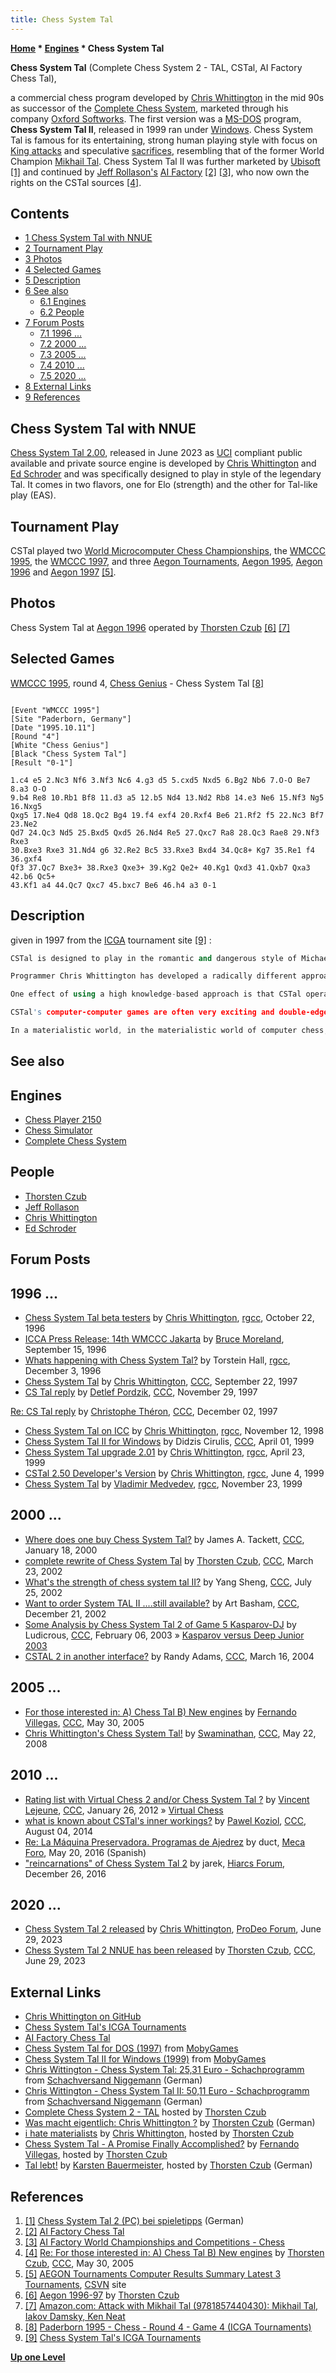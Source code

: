 ```yaml
---
title: Chess System Tal
---
```

**[Home](Home "Home") * [Engines](Engines "Engines") * Chess System Tal**

**Chess System Tal** (Complete Chess System 2 - TAL, CSTal, AI Factory Chess Tal),

a commercial chess program developed by [Chris Whittington](Chris_Whittington "Chris Whittington") in the mid 90s as successor of the [Complete Chess System](Complete_Chess_System "Complete Chess System"), marketed through his company [Oxford Softworks](Oxford_Softworks "Oxford Softworks"). The first version was a [MS-DOS](MS-DOS "MS-DOS") program, **Chess System Tal II**, released in 1999 ran under [Windows](Windows "Windows"). Chess System Tal is famous for its entertaining, strong human playing style with focus on [King attacks](King_Safety "King Safety") and speculative [sacrifices](Sacrifice "Sacrifice"), resembling that of the former World Champion [Mikhail Tal](https://en.wikipedia.org/wiki/Mikhail_Tal). Chess System Tal II was further marketed by [Ubisoft](index.php?title=Ubisoft&action=edit&redlink=1 "Ubisoft (page does not exist)") <a id="cite-note-1" href="#cite-ref-1">[1]</a> and continued by [Jeff Rollason's](Jeff_Rollason "Jeff Rollason") [AI Factory](AI_Factory "AI Factory") <a id="cite-note-2" href="#cite-ref-2">[2]</a> <a id="cite-note-3" href="#cite-ref-3">[3]</a>, who now own the rights on the CSTal sources <a id="cite-note-4" href="#cite-ref-4">[4]</a>.

## Contents

- [1 Chess System Tal with NNUE](#chess-system-tal-with-nnue)
- [2 Tournament Play](#tournament-play)
- [3 Photos](#photos)
- [4 Selected Games](#selected-games)
- [5 Description](#description)
- [6 See also](#see-also)
  - [6.1 Engines](#engines)
  - [6.2 People](#people)
- [7 Forum Posts](#forum-posts)
  - [7.1 1996 ...](#1996-...)
  - [7.2 2000 ...](#2000-...)
  - [7.3 2005 ...](#2005-...)
  - [7.4 2010 ...](#2010-...)
  - [7.5 2020 ...](#2020-...)
- [8 External Links](#external-links)
- [9 References](#references)

## Chess System Tal with NNUE

[Chess System Tal 2.00](https://github.com/ChrisWhittington/Chess-System-Tal-NNUE-2), released in June 2023 as [UCI](UCI "UCI") compliant public available and private source engine is developed by [Chris Whittington](Chris_Whittington "Chris Whittington") and [Ed Schroder](Ed_Schroder "Ed Schroder") and was specifically designed to play in style of the legendary Tal. It comes in two flavors, one for Elo (strength) and the other for Tal-like play (EAS).

## Tournament Play

CSTal played two [World Microcomputer Chess Championships](World_Microcomputer_Chess_Championship "World Microcomputer Chess Championship"), the [WMCCC 1995](WMCCC_1995 "WMCCC 1995"), the [WMCCC 1997](WMCCC_1997 "WMCCC 1997"), and three [Aegon Tournaments](Aegon_Tournaments "Aegon Tournaments"), [Aegon 1995](Aegon_1995 "Aegon 1995"), [Aegon 1996](Aegon_1996 "Aegon 1996") and [Aegon 1997](Aegon_1997 "Aegon 1997") <a id="cite-note-5" href="#cite-ref-5">[5]</a>.

## Photos

[](http://www.thorstenczub.de/aegon.html)
Chess System Tal at [Aegon 1996](Aegon_1996 "Aegon 1996") operated by [Thorsten Czub](Thorsten_Czub "Thorsten Czub") <a id="cite-note-6" href="#cite-ref-6">[6]</a> <a id="cite-note-7" href="#cite-ref-7">[7]</a>

## Selected Games

[WMCCC 1995](WMCCC_1995 "WMCCC 1995"), round 4, [Chess Genius](Chess_Genius "Chess Genius") - Chess System Tal <a id="cite-note-8" href="#cite-ref-8">[8]</a>

```

[Event "WMCCC 1995"]
[Site "Paderborn, Germany"]
[Date "1995.10.11"]
[Round "4"]
[White "Chess Genius"]
[Black "Chess System Tal"]
[Result "0-1"]

1.c4 e5 2.Nc3 Nf6 3.Nf3 Nc6 4.g3 d5 5.cxd5 Nxd5 6.Bg2 Nb6 7.O-O Be7 8.a3 O-O 
9.b4 Re8 10.Rb1 Bf8 11.d3 a5 12.b5 Nd4 13.Nd2 Rb8 14.e3 Ne6 15.Nf3 Ng5 16.Nxg5 
Qxg5 17.Ne4 Qd8 18.Qc2 Bg4 19.f4 exf4 20.Rxf4 Be6 21.Rf2 f5 22.Nc3 Bf7 23.Ne2 
Qd7 24.Qc3 Nd5 25.Bxd5 Qxd5 26.Nd4 Re5 27.Qxc7 Ra8 28.Qc3 Rae8 29.Nf3 Rxe3 
30.Bxe3 Rxe3 31.Nd4 g6 32.Re2 Bc5 33.Rxe3 Bxd4 34.Qc8+ Kg7 35.Re1 f4 36.gxf4 
Qf3 37.Qc7 Bxe3+ 38.Rxe3 Qxe3+ 39.Kg2 Qe2+ 40.Kg1 Qxd3 41.Qxb7 Qxa3 42.b6 Qc5+ 
43.Kf1 a4 44.Qc7 Qxc7 45.bxc7 Be6 46.h4 a3 0-1 

```

## Description

given in 1997 from the [ICGA](ICGA "ICGA") tournament site <a id="cite-note-9" href="#cite-ref-9">[9]</a> :

```C++
CSTal is designed to play in the romantic and dangerous style of Michael Tal, famous for his daring and aggressive style of play.

```

```C++
Programmer Chris Whittington has developed a radically different approach to chess programming, concentrating on speculative chess knowledge within the [evaluation function](Evaluation_Function "Evaluation Function"); and the use of [forward pruning](Pruning "Pruning") techniques which rely on this evaluation function knowledge.

```

```C++
One effect of using a high knowledge-based approach is that CSTal operates at a [nodes per second](Nodes_per_Second "Nodes per Second") rate much less than programs with simple evaluation functions. The risks and benefits of this strategy are obvious; on the one side CSTal is able to steer games towards tactical king-attack complexities, and to execute stunning sacrifices. On the other side the disparity in effective search depth means that state of the art search programs will have the advantage if the position does not contain factors where CSTal's knowledge is able to give it the edge.

```

```C++
CSTal's computer-computer games are often very exciting and double-edged, with the result in doubt until the end. It is capable of causing serious upsets to top programs, but also of being seriously upset itself.

```

```C++
In a materialistic world, in the materialistic world of computer chess, Chess System Tal offers the alternative pathway of idealism. 

```

## See also

## Engines

- [Chess Player 2150](Chess_Player_2150 "Chess Player 2150")
- [Chess Simulator](Chess_Simulator "Chess Simulator")
- [Complete Chess System](Complete_Chess_System "Complete Chess System")

## People

- [Thorsten Czub](Thorsten_Czub "Thorsten Czub")
- [Jeff Rollason](Jeff_Rollason "Jeff Rollason")
- [Chris Whittington](Chris_Whittington "Chris Whittington")
- [Ed Schroder](Ed_Schroder "Ed Schroder")

## Forum Posts

## 1996 ...

- [Chess System Tal beta testers](http://groups.google.com/group/rec.games.chess.computer/browse_frm/thread/e32a20ebb61e20f9) by [Chris Whittington](Chris_Whittington "Chris Whittington"), [rgcc](Computer_Chess_Forums "Computer Chess Forums"), October 22, 1996
- [ICCA Press Release: 14th WMCCC Jakarta](http://groups.google.com/group/rec.games.chess.computer/browse_frm/thread/e1052ee6e0c1716c) by [Bruce Moreland](Bruce_Moreland "Bruce Moreland"), September 15, 1996
- [Whats happening with Chess System Tal?](http://groups.google.com/group/rec.games.chess.computer/browse_frm/thread/ea500961cdc4cf14) by Torstein Hall, [rgcc](Computer_Chess_Forums "Computer Chess Forums"), December 3, 1996
- [Chess System Tal](https://www.stmintz.com/ccc/index.php?id=10025) by [Chris Whittington](Chris_Whittington "Chris Whittington"), [CCC](CCC "CCC"), September 22, 1997
- [CS Tal reply](https://www.stmintz.com/ccc/index.php?id=12508) by [Detlef Pordzik](Detlef_Pordzik "Detlef Pordzik"), [CCC](CCC "CCC"), November 29, 1997

[Re: CS Tal reply](https://www.stmintz.com/ccc/index.php?id=12565) by [Christophe Théron](Christophe_Th%C3%A9ron "Christophe Théron"), [CCC](CCC "CCC"), December 02, 1997

- [Chess System Tal on ICC](http://groups.google.com/group/rec.games.chess.computer/browse_frm/thread/2351569ef701d0fb) by [Chris Whittington](Chris_Whittington "Chris Whittington"), [rgcc](Computer_Chess_Forums "Computer Chess Forums"), November 12, 1998
- [Chess System Tal II for Windows](https://www.stmintz.com/ccc/index.php?id=47726) by Didzis Cirulis, [CCC](CCC "CCC"), April 01, 1999
- [Chess System Tal upgrade 2.01](http://groups.google.com/group/rec.games.chess.computer/browse_frm/thread/349f33a61897f59c) by [Chris Whittington](Chris_Whittington "Chris Whittington"), [rgcc](Computer_Chess_Forums "Computer Chess Forums"), April 23, 1999
- [CSTal 2.50 Developer's Version](http://groups.google.com/group/rec.games.chess.computer/browse_frm/thread/8b379902631fd4f1) by [Chris Whittington](Chris_Whittington "Chris Whittington"), [rgcc](Computer_Chess_Forums "Computer Chess Forums"), June 4, 1999
- [Chess System Tal](http://groups.google.com/group/rec.games.chess.computer/browse_frm/thread/9eb9daca8c6b7546) by [Vladimir Medvedev](Vladimir_Medvedev "Vladimir Medvedev"), [rgcc](Computer_Chess_Forums "Computer Chess Forums"), November 23, 1999

## 2000 ...

- [Where does one buy Chess System Tal?](https://www.stmintz.com/ccc/index.php?id=89555) by James A. Tackett, [CCC](CCC "CCC"), January 18, 2000
- [complete rewrite of Chess System Tal](https://www.stmintz.com/ccc/index.php?id=219232) by [Thorsten Czub](Thorsten_Czub "Thorsten Czub"), [CCC](CCC "CCC"), March 23, 2002
- [What's the strength of chess system tal II?](https://www.stmintz.com/ccc/index.php?id=242458) by Yang Sheng, [CCC](CCC "CCC"), July 25, 2002
- [Want to order System TAL II ....still available?](https://www.stmintz.com/ccc/index.php?id=272182) by Art Basham, [CCC](CCC "CCC"), December 21, 2002
- [Some Analysis by Chess System Tal 2 of Game 5 Kasparov-DJ](https://www.stmintz.com/ccc/index.php?id=282219) by Ludicrous, [CCC](CCC "CCC"), February 06, 2003 » [Kasparov versus Deep Junior 2003](Kasparov_versus_Deep_Junior_2003 "Kasparov versus Deep Junior 2003")
- [CSTAL 2 in another interface?](https://www.stmintz.com/ccc/index.php?id=354828) by Randy Adams, [CCC](CCC "CCC"), March 16, 2004

## 2005 ...

- [For those interested in: A) Chess Tal B) New engines](https://www.stmintz.com/ccc/index.php?id=429003) by [Fernando Villegas](Fernando_Villegas "Fernando Villegas"), [CCC](CCC "CCC"), May 30, 2005
- [Chris Whittington's Chess System Tal!](http://www.talkchess.com/forum/viewtopic.php?t=21299) by [Swaminathan](Swaminathan_Natarajan "Swaminathan Natarajan"), [CCC](CCC "CCC"), May 22, 2008

## 2010 ...

- [Rating list with Virtual Chess 2 and/or Chess System Tal ?](http://www.talkchess.com/forum/viewtopic.php?t=42174) by [Vincent Lejeune](index.php?title=Vincent_Lejeune&action=edit&redlink=1 "Vincent Lejeune (page does not exist)"), [CCC](CCC "CCC"), January 26, 2012 » [Virtual Chess](Virtual_Chess "Virtual Chess")
- [what is known about CSTal's inner workings?](http://www.talkchess.com/forum/viewtopic.php?t=53174) by [Pawel Koziol](Pawel_Koziol "Pawel Koziol"), [CCC](CCC "CCC"), August 04, 2014
- [Re: La Máquina Preservadora. Programas de Ajedrez](http://www.foro.meca-web.es/viewtopic.php?f=9&t=72&start=50#p9325) by duct, [Meca Foro](Computer_Chess_Forums "Computer Chess Forums"), May 20, 2016 (Spanish)
- ["reincarnations" of Chess System Tal 2](http://www.hiarcs.net/forums/viewtopic.php?t=8184) by jarek, [Hiarcs Forum](Computer_Chess_Forums "Computer Chess Forums"), December 26, 2016

## 2020 ...

- [Chess System Tal 2 released](https://prodeo.actieforum.com/t1264-chess-system-tal-2-released) by [Chris Whittington](Chris_Whittington "Chris Whittington"), [ProDeo Forum](index.php?title=ProDeo_Forum&action=edit&redlink=1 "ProDeo Forum (page does not exist)"), June 29, 2023
- [Chess System Tal 2 NNUE has been released](https://talkchess.com/forum3/viewtopic.php?f=2&t=82249&) by [Thorsten Czub](Thorsten_Czub "Thorsten Czub"), [CCC](CCC "CCC"), June 29, 2023

## External Links

- [Chris Whittington on GitHub](https://github.com/ChrisWhittington/)
- [Chess System Tal's ICGA Tournaments](https://www.game-ai-forum.org/icga-tournaments/program.php?id=31)
- [AI Factory Chess Tal](http://www.aifactory.co.uk/AIF_Games_Chess_Tal.htm)
- [Chess System Tal for DOS (1997)](http://www.mobygames.com/game/chess-system-tal) from [MobyGames](https://en.wikipedia.org/wiki/MobyGames)
- [Chess System Tal II for Windows (1999)](http://www.mobygames.com/game/chess-system-tal-ii) from [MobyGames](https://en.wikipedia.org/wiki/MobyGames)
- [Chris Wittington - Chess System Tal: 25,31 Euro - Schachprogramm](http://www.schachversand.de/d/detail/software/58.html) from [Schachversand Niggemann](Schachversand_Niggemann "Schachversand Niggemann") (German)
- [Chris Wittington - Chess System Tal II: 50,11 Euro - Schachprogramm](http://www.schachversand.de/d/detail/software/201.html) from [Schachversand Niggemann](Schachversand_Niggemann "Schachversand Niggemann") (German)
- [Complete Chess System 2 - TAL](http://www.thorstenczub.de/complcss2.html) hosted by [Thorsten Czub](Thorsten_Czub "Thorsten Czub")
- [Was macht eigentlich: Chris Whittington ?](http://www.thorstenczub.de/cwnow.html) by [Thorsten Czub](Thorsten_Czub "Thorsten Czub") (German)
- [i hate materialists](http://www.thorstenczub.de/ihatematerialists.html) by [Chris Whittington](Chris_Whittington "Chris Whittington"), hosted by [Thorsten Czub](Thorsten_Czub "Thorsten Czub")
- [Chess System Tal - A Promise Finally Accomplished?](http://www.thorstenczub.de/cst_f_v.html) by [Fernando Villegas](Fernando_Villegas "Fernando Villegas"), hosted by [Thorsten Czub](Thorsten_Czub "Thorsten Czub")
- [Tal lebt!](http://www.thorstenczub.de/tal_lebt_inscw.html) by [Karsten Bauermeister](Karsten_Bauermeister "Karsten Bauermeister"), hosted by [Thorsten Czub](Thorsten_Czub "Thorsten Czub") (German)

## References

1. <a id="cite-ref-1" href="#cite-note-1">[1]</a> [Chess System Tal 2 (PC) bei spieletipps](http://www.spieletipps.de/pc/chess-system-tal-2/) (German)
1. <a id="cite-ref-2" href="#cite-note-2">[2]</a> [AI Factory Chess Tal](http://www.aifactory.co.uk/AIF_Games_Chess_Tal.htm)
1. <a id="cite-ref-3" href="#cite-note-3">[3]</a> [AI Factory World Championships and Competitions - Chess](http://www.aifactory.co.uk/AIF_Competitions.htm#chess)
1. <a id="cite-ref-4" href="#cite-note-4">[4]</a> [Re: For those interested in: A) Chess Tal B) New engines](https://www.stmintz.com/ccc/index.php?id=429044) by [Thorsten Czub](Thorsten_Czub "Thorsten Czub"), [CCC](Computer_Chess_Forums "Computer Chess Forums"), May 30, 2005
1. <a id="cite-ref-5" href="#cite-note-5">[5]</a> [AEGON Tournaments Computer Results Summary Latest 3 Tournaments](http://www.csvn.nl/index.php?option=com_content&task=view&id=124&Itemid=50), [CSVN](CSVN "CSVN") site
1. <a id="cite-ref-6" href="#cite-note-6">[6]</a> [Aegon 1996-97](http://www.thorstenczub.de/aegon.html) by [Thorsten Czub](Thorsten_Czub "Thorsten Czub")
1. <a id="cite-ref-7" href="#cite-note-7">[7]</a> [Amazon.com: Attack with Mikhail Tal (9781857440430): Mikhail Tal, Iakov Damsky, Ken Neat](http://www.amazon.com/Attack-Mikhail-Tal/dp/1857440439)
1. <a id="cite-ref-8" href="#cite-note-8">[8]</a> [Paderborn 1995 - Chess - Round 4 - Game 4 (ICGA Tournaments)](https://www.game-ai-forum.org/icga-tournaments/round.php?tournament=56&round=4&id=4)
1. <a id="cite-ref-9" href="#cite-note-9">[9]</a> [Chess System Tal's ICGA Tournaments](https://www.game-ai-forum.org/icga-tournaments/program.php?id=31)

**[Up one Level](Engines "Engines")**


